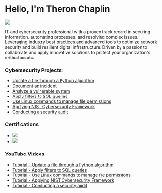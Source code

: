 # Hello, I'm Theron Chaplin
<a href="https://www.linkedin.com/in/theronchaplin/"><img src="https://img.shields.io/badge/-LinkedIn-0072b1?&style=for-the-badge&logo=linkedin&logoColor=white" /></a>

IT and cybersecurity professional with a proven track record in securing information, automating processes, and resolving complex issues. Leveraging industry best practices and advanced tools to optimize network security and build resilient digital infrastructure. Driven by a passion to collaborate and apply innovative solutions to protect your organization's critical assets.

### Cybersecurity Projects:

  - [Update a file through a Python algorithm](https://github.com/theronchaplin/PythonAlgorithm)
  - [Document an incident](https://github.com/theronchaplin/DocumentIncident)
  - [Analyze a vulnerable system](https://github.com/theronchaplin/VulnerableSystem)
  - [Apply filters to SQL queries](https://github.com/theronchaplin/SQLQuery)
  - [Use Linux commands to manage file permissions](https://github.com/theronchaplin/LinuxCommands)
  - [Applying NIST Cybersecurity Framework](https://github.com/theronchaplin/ApplyNIST)
  - [Conducting a security audit](https://github.com/theronchaplin/SecurityAudit)

### Certifications

  - <a href="https://www.credly.com/badges/47995c78-77fd-45f8-8428-9c5a075453fd/linked_in_profile"><img src="https://img.shields.io/badge/Google%20IT%20Support%20Professional--4D4D4D?&style=for-the-badge&logo=CompTIA&logoColor=white">
  - <a href="https://www.credly.com/badges/8ce02f84-c459-4217-b4dd-4cf48e16acfe/linked_in_profile/"><img src="https://img.shields.io/badge/Google%20Cybersecurity%20Professional--4D4D4D?&style=for-the-badge&logo=CompTIA&logoColor=white">

### YouTube Videos

- [Tutorial - Update a file through a Python algorithm](https://youtu.be/yi9wTrEUIH8)
- [Tutorial - Apply filters to SQL queries](https://youtu.be/Yqom7tpfE8U)
- [Tutorial - Use Linux commands to manage file permissions](https://youtu.be/m_jjfZpxq1I)
- [Tutorial - Applying NIST Cybersecurity Framework](https://youtu.be/aw0lRTLB790)
- [Tutorial - Conducting a security audit](https://youtu.be/gnAeU3vSNAs)

